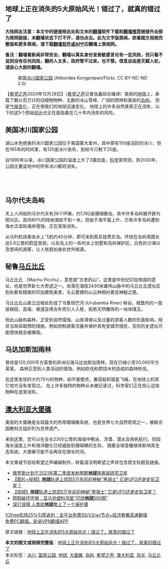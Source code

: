  <h2>地球上正在消失的5大原始风光！错过了，就真的错过了</h2> <p class="notice"><b>大陆网友注意：本文中的链接除此处和文末的<a href="https://github.com/bannedbook/fanqiang" >翻墙</a>软件下载和<a href="https://github.com/killgcd/justmysocks/blob/master/README.md">翻墙推荐</a>链接外全部为禁网链接，未翻墙状态下打不开，请勿点击。此为文字版禁闻，欲看图文视频完整版和更多禁闻，请下载<a href="https://github.com/bannedbook/fanqiang">翻墙软件或APP</a>后翻墙上禁闻网。</p><p>备注：翻墙看新闻非常安全，翻墙以真实身份发表敏感言论有一定风险，但只看不说则没有任何风险，翻的人太多，政府管不过来，也不管。信息自由是天赋人权，请放心大胆的翻墙。</b></p>  <div class="entry"> <figure><figcaption>美国<a href="https://www.bannedbook.org/bnews/tag/%E5%86%B0%E5%B7%9D/" class="st_tag internal_tag" rel="tag" title="标签 冰川 下的日志">冰川</a><a href="https://www.bannedbook.org/bnews/tag/%e5%9b%bd%e5%ae%b6%e5%85%ac%e5%9b%ad/" class="st_tag internal_tag" rel="tag" title="标签 国家公园 下的日志">国家公园</a> (Atibordee Kongprepan/Flickr, CC BY-NC-ND 2.0)</figcaption></figure> <p>【<span class='wp_keywordlink_affiliate'><a href="https://www.soundofhope.org" title="希望之声" target="_blank">希望之声</a></span>2020年12月28日】（<a href="https://www.bannedbook.org/bnews/tag/%e5%b8%8c%e6%9c%9b%e4%b9%8b%e5%a3%b0/" class="st_tag internal_tag" rel="tag" title="标签 希望之声 下的日志">希望之声</a>记者张鑫综合编译）美丽的<a href="https://www.bannedbook.org/bnews/tag/%e5%9c%b0%e7%90%83/" class="st_tag internal_tag" rel="tag" title="标签 地球 下的日志">地球</a>上，承载了数以百万计的动植物物种、无数的冰山雪峰、广阔的雨林和美丽的<a href="https://www.bannedbook.org/bnews/tag/%E5%B2%9B%E5%B1%BF/" class="st_tag internal_tag" rel="tag" title="标签 岛屿 下的日志">岛屿</a>。 但是<span class='wp_keywordlink'><a href="https://www.bannedbook.org/bnews/ssgc/20180904/993719.html" title="《魔鬼在统治着我们的世界(23)：环保主义(上)》" target="_blank">气候变化</a></span>，正在使我们的地球迅速变化。 地球上的许多自然美景正在消失，以下的这5个原始<a href="https://www.bannedbook.org/bnews/tag/%E9%A3%8E%E5%85%89/" class="st_tag internal_tag" rel="tag" title="标签 风光 下的日志">风光</a>也正在面临着在几十年内消失的风险。</p> <h2>美国冰川国家公园</h2> <p>湖山水色绝美的冰川国家公园位于美国蒙大拿州，其中原有150座活跃的冰川，但在165年的时间里，有125座冰川丧失，到如今只剩下25座。 </p> <p></p> <p>自1990年以来，冰川国家公园的温度上升了2摄氏度。<span class='wp_keywordlink'><a href="https://www.bannedbook.org/forum11/topic309.html" title="禁片：“科学”的棍子" target="_blank">科学</a></span>家预测，到2030年，公园主要盆地中的所有冰川都将消失。</p> <p></p> <h2> </h2> <h2>马尔代夫岛屿</h2> <p>天上人间般的马尔代夫有26个环礁，约1,192座珊瑚礁岛，其中许多岛屿被开辟为观光区。其间80%的陆地海拔不到一米，但由于海平面上升，已有许多岛屿遭到海水泛滥和海岸侵蚀，正在渐渐消失。</p>  <p></p> <p>从马列机场乘坐水上飞机约40分钟，即可来到索尼娃贾尼岛。环绕在岛屿周围长达5.6公里的蔚蓝景观，以及岛上的一系列水上别墅和岛屿保护区，白色的沙滩以及悠闲的游客，让人恍若如身处世外桃源。</p> <p></p> <h2>秘鲁<a href="https://www.bannedbook.org/bnews/tag/%E9%A9%AC%E4%B8%98%E6%AF%94%E4%B8%98/" class="st_tag internal_tag" rel="tag" title="标签 马丘比丘 下的日志">马丘比丘</a></h2> <p>马丘比丘 （Machu Picchu），意思是“古老的山”。这里是中世纪印加帝国的遗址，也是世界新七大奇迹之一。坐落在海拔2430米雄伟山脉中的马丘比丘遗址区到处都有精致的印加建筑美景，与云雾撩的山云林相衬更显神秘之感。</p> <p></p> <p>马丘比丘山直立边坡处形成了乌鲁班巴河 (Urubamba River) 峡谷。城堡内的一层层梯田、高墙、坡道显得古朴而引人入胜，宛若天然雕饰的一块块璞玉。</p>  <p></p> <p>但此山脉和森林，正受到自然侵蚀、山体滑坡以及过量的游客人数的负面影响，除非当局采取预防措施，例如控制游客流量并保护其免受城市侵扰，否则历史遗址可能很快就会被摧毁。</p> <h2>马达加斯加雨林</h2> <p></p> <p>曾经是120,000平方英里的非洲沿海马达加斯加雨林，现在已缩小至20,000平方英里。 森林正受到人类活动的侵蚀，例如砍伐和燃烧木材造成的森林砍伐。 </p> <p></p> <p>在这里发现的大约75％的物种，如平尾壁虎，番茄蛙和彗星飞蛾，在地球上的其它地方没有发现过。 岛上许多独特的物种从未被记录过，科学家们正在担心这些物种在逐渐消失。</p>  <h2><a href="https://www.bannedbook.org/bnews/tag/%e6%be%b3%e5%a4%a7%e5%88%a9%e4%ba%9a/" class="st_tag internal_tag" rel="tag" title="标签 澳大利亚 下的日志">澳大利亚</a><a href="https://www.bannedbook.org/bnews/tag/%E5%A4%A7%E5%A0%A1%E7%A4%81/" class="st_tag internal_tag" rel="tag" title="标签 大堡礁 下的日志">大堡礁</a></h2> <p>美丽的大堡礁是全球最大的热带珊瑚礁系统，也是世界七大自然奇观之一，被联合国教科文组织列为世界遗产。</p> <p></p> <p>来到这里，您可以在全长2300公里的海域中畅泳、浮潜、潜水及扬帆航行。但因海水温度上升和海洋酸化已经威胁到珊瑚礁的生存。 随着全球变暖继续影响其生态系统，大堡礁可能不会再存在很长时间。</p> <p></p> <p>本文章或节目经希望之声编辑制作，转载请注明希望之声并包含原文标题及链接。</p> <ul class='op-related-articles' title='相关阅读'> <li><a href='https://www.bannedbook.org/bnews/baitai/20201225/1454728.html' target='_blank'>俄罗斯计划于2021年第二季度发射两颗<b>地球</b>电离层研究卫星</a></li> <li><a href='https://www.bannedbook.org/bnews/comments/20201224/1453785.html' target='_blank'>【图片+视频】<b>地球</b>轨道上惊现5万年前的神秘“黑骑士” 它是UFO还是史前卫星？</a></li> <li><a href='https://www.bannedbook.org/bnews/comments/20201224/1453775.html' target='_blank'>【视频】<b>地球</b>轨道上惊现5万年前的神秘“黑骑士” 它是UFO还是史前卫星？</a></li> <li><a href='https://www.bannedbook.org/bnews/baitai/20201221/1452172.html' target='_blank'>网购破坏环境：亚马逊塑料泡垫“可绕<b>地球</b>500圈”</a></li> <li><a href='https://www.bannedbook.org/bnews/funmedia/20201219/1451054.html' target='_blank'>误打误撞 人类给<b>地球</b>套上了一个保护罩</a></li> </ul> <p class="texttj"> <a href="https://github.com/bannedbook/fanqiang/wiki/V2ray%E6%9C%BA%E5%9C%BA" target="_blank">V2free机场25%引荐返利：全平台免费SS/V2ray节点+经济套餐高速翻墙</a><br/> <a href="https://github.com/bannedbook/fanqiang/wiki/%E7%A6%81%E9%97%BB%E7%BD%91%E5%AE%89%E5%8D%93%E7%BF%BB%E5%A2%99%E6%96%B0%E9%97%BBAPP" target="_blank">免费PC翻墙、安卓VPN翻墙APP</a></p><p>原文链接：<a class="src_link"  href="https://www.soundofhope.org/post/458026" target="_blank">地球上正在消失的5大原始风光！错过了，就真的错过了</a></p> <a name='sharetosocial'></a>       <div><b>本文的图文或视频完整版</b>：<a href='https://www.bannedbook.org/bnews/comments/20201229/1456743.html'>地球上正在消失的5大原始风光！错过了，就真的错过了</a></div>  </div><!--END ENTRY--> <div class="postfooter"> <div>本文标签：<a href="https://www.bannedbook.org/bnews/tag/%E5%86%B0%E5%B7%9D/" rel="tag">冰川</a>, <a href="https://www.bannedbook.org/bnews/tag/%e5%9b%bd%e5%ae%b6%e5%85%ac%e5%9b%ad/" rel="tag">国家公园</a>, <a href="https://www.bannedbook.org/bnews/tag/%e5%9c%b0%e7%90%83/" rel="tag">地球</a>, <a href="https://www.bannedbook.org/bnews/tag/%E5%A4%A7%E5%A0%A1%E7%A4%81/" rel="tag">大堡礁</a>, <a href="https://www.bannedbook.org/bnews/tag/%E5%B2%9B%E5%B1%BF/" rel="tag">岛屿</a>, <a href="https://www.bannedbook.org/bnews/tag/%e5%b8%8c%e6%9c%9b%e4%b9%8b%e5%a3%b0/" rel="tag">希望之声</a>, <a href="https://www.bannedbook.org/bnews/tag/%e6%be%b3%e5%a4%a7%e5%88%a9%e4%ba%9a/" rel="tag">澳大利亚</a>, <a href="https://www.bannedbook.org/bnews/tag/%E9%A3%8E%E5%85%89/" rel="tag">风光</a>, <a href="https://www.bannedbook.org/bnews/tag/%E9%A9%AC%E4%B8%98%E6%AF%94%E4%B8%98/" rel="tag">马丘比丘</a></div>  </div><!--END POSTFOOTER--> 